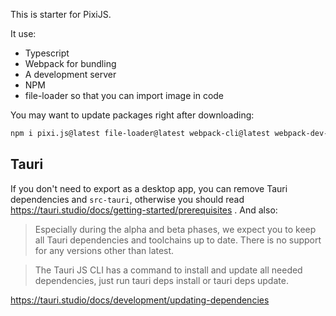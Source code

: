 This is starter for PixiJS.

It use:
- Typescript
- Webpack for bundling
- A development server
- NPM
- file-loader so that you can import image in code

You may want to update packages right after downloading:

```sh
npm i pixi.js@latest file-loader@latest webpack-cli@latest webpack-dev-server@latest ts-loader@latest webpack@latest typescript@latest 
```


## Tauri

If you don't need to export as a desktop app, you can remove Tauri dependencies and `src-tauri`, otherwise you should read https://tauri.studio/docs/getting-started/prerequisites .
And also:

> Especially during the alpha and beta phases, we expect you to keep all Tauri dependencies and toolchains up to date. There is no support for any versions other than latest.

> The Tauri JS CLI has a command to install and update all needed dependencies, just run tauri deps install or tauri deps update.

https://tauri.studio/docs/development/updating-dependencies
